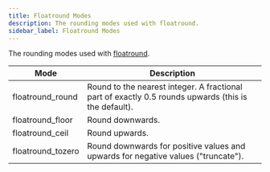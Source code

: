 ```yaml
---
title: Floatround Modes
description: The rounding modes used with floatround.
sidebar_label: Floatround Modes
---
```


The rounding modes used with [floatround](../functions/floatround).

| Mode              | Description                                                                                          |
| ----------------- | ---------------------------------------------------------------------------------------------------- |
| floatround_round  | Round to the nearest integer. A fractional part of exactly 0.5 rounds upwards (this is the default). |
| floatround_floor  | Round downwards.                                                                                     |
| floatround_ceil   | Round upwards.                                                                                       |
| floatround_tozero | Round downwards for positive values and upwards for negative values ("truncate").                    |
